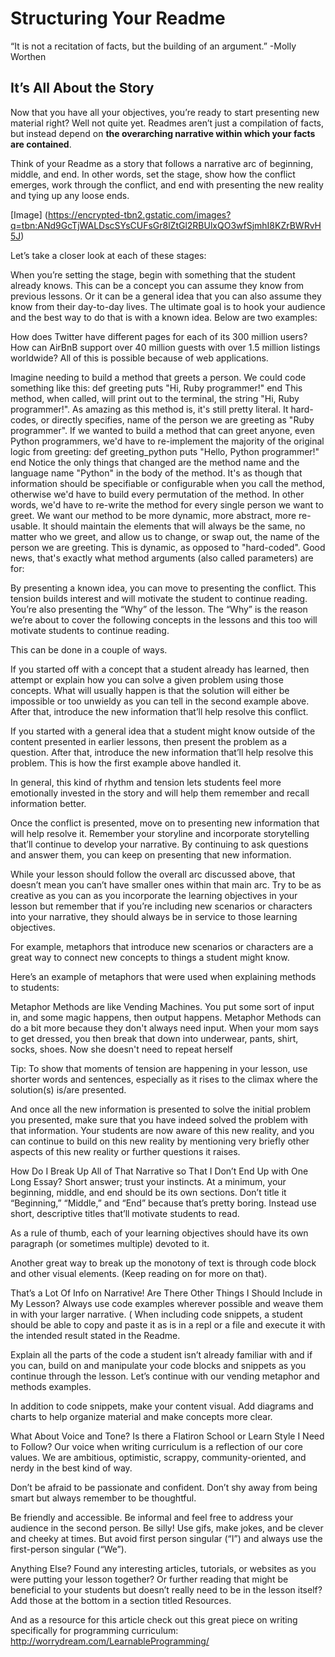 # Structuring Your Readme

“It is not a recitation of facts, but the building of an argument.”
            -Molly Worthen

## It’s All About the Story

Now that you have all your objectives, you’re ready to start presenting new material right? Well not quite yet. Readmes aren’t just a compilation of facts, but instead depend on **the overarching narrative within which your facts are contained**.

Think of your Readme as a story that follows a narrative arc of beginning, middle, and end. In other words, set the stage, show how the conflict emerges, work through the conflict, and end with presenting the new reality and tying up any loose ends.

[Image] (https://encrypted-tbn2.gstatic.com/images?q=tbn:ANd9GcTjWALDscSYsCUFsGr8lZtGl2RBUlxQO3wfSjmhI8KZrBWRvH5J)



Let’s take a closer look at each of these stages:

When you’re setting the stage, begin with something that the student already knows. This can be a concept you can assume they know from previous lessons. Or it can be a general idea that you can also assume they know from their day-to-day lives. The ultimate goal is to hook your audience and the best way to do that is with a known idea.  Below are two examples:

How does Twitter have different pages for each of its 300 million users? How can AirBnB support over 40 million guests with over 1.5 million listings worldwide? All of this is possible because of web applications.

Imagine needing to build a method that greets a person. We could code something like this:
def greeting
    puts "Hi, Ruby programmer!"
end
This method, when called, will print out to the terminal, the string "Hi, Ruby programmer!". 
As amazing as this method is, it's still pretty literal. It hard-codes, or directly specifies, name of the person we are greeting as "Ruby programmer". If we wanted to build a method that can greet anyone, even Python programmers, we'd have to re-implement the majority of the original logic from greeting:
def greeting_python
  puts "Hello, Python programmer!"
end
Notice the only things that changed are the method name and the language name "Python" in the body of the method. It's as though that information should be specifiable or configurable when you call the method, otherwise we'd have to build every permutation of the method. In other words, we'd have to re-write the method for every single person we want to greet. We want our method to be more dynamic, more abstract, more re-usable. It should maintain the elements that will always be the same, no matter who we greet, and allow us to change, or swap out, the name of the person we are greeting. This is dynamic, as opposed to "hard-coded".
Good news, that's exactly what method arguments (also called parameters) are for:

By presenting a known idea, you can move to presenting the conflict. This tension builds interest and will motivate the student to continue reading. You’re also presenting the “Why” of the lesson. The “Why” is the reason we’re about to cover the following concepts in the lessons and this too will motivate students to continue reading. 

This can be done in a couple of ways. 

If you started off with a concept that a student already has learned, then attempt or explain how you can solve a given problem using those concepts. What will usually happen is that the solution will either be impossible or too unwieldy as you can tell in the second example above. After that, introduce the new information that’ll help resolve this conflict. 

If you started with a general idea that a student might know outside of the content presented in earlier lessons, then present the problem as a question. After that, introduce the new information that’ll help resolve this problem. This is how the first example above handled it. 

In general, this kind of rhythm and tension lets students feel more emotionally invested in the story and will help them remember and recall information better. 

Once the conflict is presented, move on to presenting new information that will help resolve it.  Remember your storyline and incorporate storytelling that’ll continue to develop your narrative. By continuing to ask questions and answer them, you can keep on presenting that new information.

While your lesson should follow the overall arc discussed above, that doesn’t mean you can’t have smaller ones within that main arc. Try to be as creative as you can as you incorporate the learning objectives in your lesson but remember that if you’re including new scenarios or characters into your narrative, they should always be in service to those learning objectives. 

For example, metaphors that introduce new scenarios or characters are a great way to connect new concepts to things a student might know. 

Here’s an example of metaphors that were used when explaining methods to students:

Metaphor Methods are like Vending Machines. You put some sort of input in, and some magic happens, then output happens.
Metaphor Methods can do a bit more because they don't always need input. When your mom says to get dressed, you then break that down into underwear, pants, shirt, socks, shoes. Now she doesn't need to repeat herself

Tip: To show that moments of tension are happening in your lesson, use shorter words and sentences, especially as it rises to the climax where the solution(s) is/are presented. 

And once all the new information is presented to solve the initial problem you presented, make sure that you have indeed solved the problem with that information. Your students are now aware of this new reality, and you can continue to build on this new reality by mentioning very briefly other aspects of this new reality or further questions it raises.

How Do I Break Up All of That Narrative so That I Don’t End Up with One Long Essay? 
Short answer; trust your instincts. At a minimum, your beginning, middle, and end should be its own sections. Don’t title it “Beginning,” “Middle,” and “End” because that’s pretty boring. Instead use short, descriptive titles that’ll motivate students to read. 

As a rule of thumb, each of your learning objectives should have its own paragraph (or sometimes multiple) devoted to it. 

Another great way to break up the monotony of text is through code block and other visual elements. (Keep reading on for more on that). 

That’s a Lot Of Info on Narrative! Are There Other Things I Should Include in My Lesson? 
Always use code examples wherever possible and weave them in with your larger narrative. ( When including code snippets, a student should be able to copy and paste it as is in a repl or a file and execute it with the intended result stated in the Readme. 

Explain all the parts of the code a student isn’t already familiar with and if you can, build on and manipulate your code blocks and snippets as you continue through the lesson. Let’s continue with our vending metaphor and methods examples. 

In addition to code snippets, make your content visual. Add diagrams and charts to help organize material and make concepts more clear. 

What About Voice and Tone? Is there a Flatiron School or Learn Style I Need to Follow?
Our voice when writing curriculum is a reflection of our core values. We are ambitious, optimistic, scrappy, community-oriented, and nerdy in the best kind of way. 

Don’t be afraid to be passionate and confident. Don’t shy away from being smart but always remember to be thoughtful.

Be friendly and accessible. Be informal and feel free to address your audience in the second person. Be silly! Use gifs, make jokes, and be clever and cheeky at times.  But avoid first person singular (“I”) and always use the first-person singular (“We”). 

Anything Else? 
Found any interesting articles, tutorials, or websites as you were putting your lesson together? Or further reading that might be beneficial to your students but doesn’t really need to be in the lesson itself? Add those at the bottom in a section titled Resources. 

And as a resource for this article check out this great piece on writing specifically for programming curriculum: http://worrydream.com/LearnableProgramming/ 
